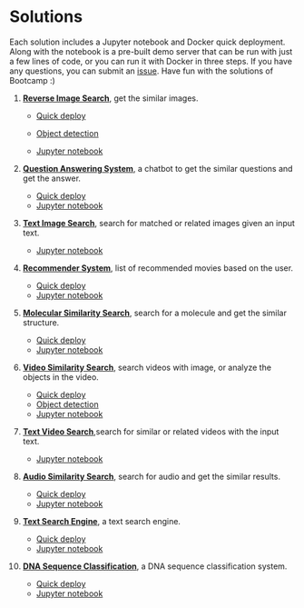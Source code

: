 # Solutions
Each solution includes a Jupyter notebook and Docker quick deployment. Along with the notebook is a pre-built demo server that can be run with just a few lines of code, or you can run it with Docker in three steps. If you have any questions, you can submit an [issue](https://github.com/milvus-io/bootcamp/issues/new/choose). Have fun with the solutions of Bootcamp :)

1. [**Reverse Image Search**](./reverse_image_search), get the similar images.

   - [Quick deploy](./reverse_image_search/quick_deploy)

   - [Object detection](./reverse_image_search/object_detection)

   - [Jupyter notebook](./reverse_image_search/1_build_image_search_engine.ipynb)

2. [**Question Answering System**](./question_answering_system), a chatbot to get the similar questions and get the answer.

   - [Quick deploy](./question_answering_system/quick_deploy)
   -  [Jupyter notebook](./question_answering_system/1_build_question_answering_engine.ipynb)

3. [**Text Image Search**](./text_image_search), search for matched or related images given an input text.
   - [Jupyter notebook](./text_image_search/1_build_text_image_search_engine.ipynb)

4. [**Recommender System**](./recommender_system), list of recommended movies based on the user.

   - [Quick deploy](./recommender_system/quick_deploy)
   - [Jupyter notebook](./recommender_system/recommender_system.ipynb)

5. [**Molecular Similarity Search**](./solutions/molecular_similarity_search), search for a molecule and get the similar structure.
   - [Quick deploy](./molecular_similarity_search/quick_deploy)
   - [Jupyter notebook](./molecular_similarity_search/1_build_molecular_search_engine.ipynb)

6. [**Video Similarity Search**](./video_similarity_search), search videos with image, or analyze the objects in the video.
   - [Quick deploy](./video_similarity_search/quick_deploy)
   - [Object detection](./video_similarity_search/object_detection)
   - [Jupyter notebook](./video_similarity_search/1_reverse_video_search_engine.ipynb)

7. [**Text Video Search**](./text_video_search),search for similar or related videos with the input text.
   - [Jupyter notebook](./text_video_search/1_text_video_retrieval_engine.ipynb)

8. [**Audio Similarity Search**](./audio_similarity_search), search for audio and get the similar results.
   - [Quick deploy](./audio_similarity_search/quick_deploy)
   - [Jupyter notebook](./audio_similarity_search/audio_similarity_search.ipynb)
9. [**Text Search Engine**](./text_search_engine), a text search engine.
    - [Quick deploy](./text_search_engine/quick_deploy)
    - [Jupyter notebook](./text_search_engine/text_search_engine.ipynb)
10. [**DNA Sequence Classification**](./dna_sequence_classification), a DNA sequence classification system.
      - [Quick deploy](./text_search_engine/quick_deploy)
      - [Jupyter notebook](./dna_sequence_classification/dna_sequence_classification.ipynb)


